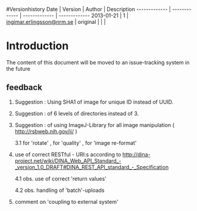 #Versionhistory
Date | Version | Author | Description
------------- | ------------- | ------------- | -------------
2013-01-21  |  1  | ingimar.erlingsson@nrm.se  | original
<date>  | <version>  | <email>  | <desc>

# Introduction
The content of this document will be moved to an issue-tracking system in the future

## feedback
1. Suggestion : Using SHA1 of image for unique ID instead of UUID. <p>
2. Suggestion : of 6 levels of directories instead of 3. <p>
3. Suggestion : of using ImageJ-Library for all image manipulation ( http://rsbweb.nih.gov/ij/ )  <p>
3.1 for 'rotate' , for 'quality' , for 'image re-format' <p>
4. use of correct RESTful - URI:s according to http://dina-project.net/wiki/DINA_Web_API_Standard_-_version_1.0_DRAFT#DINA_REST_API_standard_-_Specification <p>
4.1 obs. use of correct 'return values' <p>
4.2 obs. handling of 'batch'-uploads <p>
5. comment on 'coupling to external system' <p>


